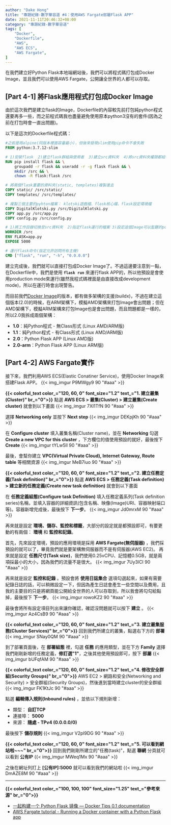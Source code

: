 ```yaml
---
author: "Dake Hong"
title: "專題紀錄-數字華容道 #4：使用AWS Fargate部屬Flask APP"
date: 2021-11-11T20:46:32+08:00
category: "專題紀錄-數字華容道"
tags: [
	"Docker",
	"Dockerfile",
    "AWS",
    "AWS ECS",
    "AWS Fargate",
]
---
```

在我們建立好Python Flask本地端網站後，我們可以將程式碼打包成Docker Image，並且我們可以使用AWS Fargate，公開讓全世界的人都可以存取。
<!--more-->
## [Part 4-1] 將Flask應用程式打包成Docker Image
由於這次我們是建立flask的Image，Dockerfile的內容較先前打包純python程式還要再多一些，而之前程式碼我也盡量避免使用原本python3沒有的套件(因為之前在打包時會一直出問題)。

以下是這次的Dockerfile程式碼：
```Dockerfile
#之前是用alpine(同版本裡面容量最小)，但後來發現slim使用pip命令不會失敗
FROM python:3.7.12-slim

# 1)安裝flask  2)建立flask群組與使用者  3)建立src資料夾  4)將src資料夾權限都給flask用
RUN pip install flask && \
    groupadd -r flask && useradd -r -g flask flask && \
    mkdir /src && \
    chown -R flask:flask /src

# 將兩個flask重要的資料夾(static, templates)複製進去
COPY static/ /src/static/
COPY templates/ /src/templates/

# 複製三個主要的pyhton檔案： klotski遊戲檔、flask核心檔、flask設定環境檔
COPY DigitalKlotski.py /src/DigitalKlotski.py
COPY app.py /src/app.py
COPY config.py /src/config.py

# 1)將工作目錄切換至src資料夾  2)指定flask運行的檔案 3)設定這個Image可以監聽的port
WORKDIR /src
ENV FLASK=app.py
EXPOSE 5000

# 運行flask命令(指定允許訪問所有主機)
CMD ["flask", "run", "-h", "0.0.0.0"]
```
建立完成後，我們就可以直接打包成Docker Image了。不過這邊要注意到一點，在Dockerfile中，我們是使用 __`flask run`__ 來運行flask APP的，所以他預設是會使用production mode來運行(雖然我程式碼裡面是由直接改成development mode)，所以在運行時會出現警告。

而目前我們[Docker Image](https://hub.docker.com/repository/docker/gcp852/klotski-app)的版本，都有做多架構的支援(buildx)，不過在建立這個版本(2.0)的時候，在ARM架構下，模擬AMD架構來打包Image會出問題；但在AMD架構下，模擬ARM架構來打包Image也是會出問題，而且問題都是一樣的，所以2.0我拆成兩個架構：
- **1.0**：純Python程式 - 無Class形式 (Linux AMD/ARM版)
- **1.1**：純Python程式 - 有Class形式 (Linux AMD/ARM版)
- **2.0**：Python Flask APP (Linux AMD版)
- **2.0-arm**：Python Flask APP (Linux ARM版)

## [Part 4-2] AWS Fargate實作
接下來，我們利用AWS ECS(Elastic Conatiner Service)，使用Docker Image來搭建Flask APP。
{{< img_imgur P9MWgy9 90 "#aaa" >}}

**{{< colorful_text color_="120, 60, 0" font_size="1.2" text_="1. 建立叢集(Cluster)" br_="0">}}**
點選 **AWS ECS > 叢集(Cluster) > 建立叢集(Create cluster)** 就會到以下畫面
{{< img_imgur 7Xl1TfN 90 "#aaa" >}}

選擇 **Networking only** 並按下 **Next step**
{{< img_imgur DEKpjKh 90 "#aaa" >}}

在 **Configure cluster** 填入叢集名稱(Cluster name)，並在 **Networking** 勾選 __Create a new VPC for this cluster__ ，下方欄位的值使用預設的就好，最後按下 **Create**
{{< img_imgur tYLw5ll 90 "#aaa" >}}

最後，會幫你建立 **VPC(Virtual Private Cloud), Internet Gateway, Route table** 等相關資源
{{< img_imgur MeB7iuo 90 "#aaa" >}}

**{{< colorful_text color_="120, 60, 0" font_size="1.2" text_="2. 建立任務定義(Task definition)" br_="0">}}**
點選 **AWS ECS > 任務定義(Task definition) > 建立新的任務定義(Create new task definition)** 就會到以下畫面

在 **任務定義組態(Configure task Definition)** 填入任務定義系列(Task definition series)名稱，並填入容器的詳細資訊(包含名稱、映像(Image)URI、容器映射端口等)。容器新增完成後，最後按下 **下一步**。
{{< img_imgur Jd0mrxM 90 "#aaa" >}}

再來就是設定 **環境、儲存、監控和標籤**，大部分的設定就是都預設即可，有要更動的有兩個： __環境__ 和 __監控和記錄__。

首先，先來設定環境，預設的應用環境是採用 **AWS Fargate(無伺服器)** ，我們採預設的就可以了，畢竟我們就是要架構無伺服器而不是有伺服器(AWS EC2)。 再來就是設定 **任務尺寸(Task size)**，我們使用0.25vCPU、記憶體0.5GB，就是兩項採最小的大小，因為我們的流量不是很大。
{{< img_imgur 7Uy3lCI 90 "#aaa" >}}

再來就是設定 __監控和記錄__ 。預設會將 **使用日誌集合** 選項勾選起來，如果有需要紀錄日誌的話，可以稍微設定一下，但因為產生日誌會產生一些空間以及費用，且我的主要目的只是將網頁能公開給全世界的人可以存取到，所以我會將勾勾給點掉，最後按下 **下一步**。
{{< img_imgur rowoKZ2 90 "#aaa" >}}

最後會將所有設定項目列出來讓你確認，確認沒問題就可以按下 **建立** 。
{{< img_imgur Az4CsB9 90 "#aaa" >}}

**{{< colorful_text color_="120, 60, 0" font_size="1.2" text_="3. 建立叢集服務(Cluster Services)" br_="0">}}**
回到我們所建立的叢集，點選右下方的 **部署**
{{< img_imgur SNay0QM 90 "#aaa" >}}

到了部署頁面後，在 **部署組態** 裡，勾選 __任務__ 的應用類型，並在下方 **Family** 選擇我們剛剛新增的任務定義，**修訂選"1"**，之後其他使用預設即可，按下 **部屬**
{{< img_imgur bUFqfAM 90 "#aaa" >}}

**{{< colorful_text color_="120, 60, 0" font_size="1.2" text_="4. 修改安全群組(Security Groups)" br_="0">}}**
AWS EC2 > 網路和安全(Networking and Security) > 安全群組(Security Groups)，然後進到當時建立cluster的安全群組
{{< img_imgur FK1KtJc 90 "#aaa" >}}

點選 **編輯傳入規則(Inbound rules)** ，並依以下規則新增：
* 類型： **自訂TCP**
* 連接埠： **5000**
* 來源： **隨處 - TPv4 (0.0.0.0/0)**

最後按下 **儲存規則**
{{< img_imgur V2pl9DG 90 "#aaa" >}}

**{{< colorful_text color_="120, 60, 0" font_size="1.2" text_="5. 可以看到網站啦~~~" br_="0">}}**
回到我們剛剛所建立的"任務(task)"，點選 **聯網** 分頁就可以看到 **公有IP**
{{< img_imgur MWeq1Mx 90 "#aaa" >}}

之後在網址列打上 **[公有IP]:5000** 就可以看到我們的網站啦
{{< img_imgur DmAZE8M 90 "#aaa" >}}

---
**{{< colorful_text color_="100, 100, 100" font_size="1.25" text_="參考來源" br_="0">}}**
- [一起构建一个 Python Flask 镜像 — Docker Tips 0.1 documentation](https://dockertips.readthedocs.io/en/latest/dockerfile-guide/python-flask.html)
- [AWS Fargate tutorial - Running a Docker container with a Python Flask app](https://www.youtube.com/watch?v=-Vsuzi4OByY)